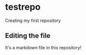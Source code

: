 # testrepo

Creating my first repository

## Editing the file

It's a markdown file in this repository!

